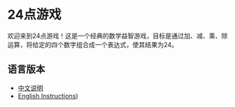 # 24点游戏

欢迎来到24点游戏！这是一个经典的数学益智游戏，目标是通过加、减、乘、除运算，将给定的四个数字组合成一个表达式，使其结果为24。

## 语言版本
- [中文说明](https://github.com/ted-li-git/24point-game/blob/main/README-zh.md)
- [English Instructions](https://github.com/ted-li-git/24point-game/blob/main/README-en.md))

